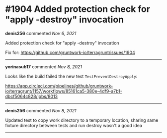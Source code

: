 # #1904 Added protection check for "apply -destroy" invocation

**denis256** commented *Nov 6, 2021*

Added protection check for "apply -destroy" invocation

Fix for: https://github.com/gruntwork-io/terragrunt/issues/1904
<br />
***


**yorinasub17** commented *Nov 8, 2021*

Looks like the build failed the new test `TestPreventDestroyApply`:

https://app.circleci.com/pipelines/github/gruntwork-io/terragrunt/1157/workflows/85161ca5-380e-4df9-a7b1-dbcf5064c828/jobs/8013
***

**denis256** commented *Nov 8, 2021*

Updated test to copy work directory to a temporary location, sharing same fixture directory between tests and run destroy wasn't a good idea
***

